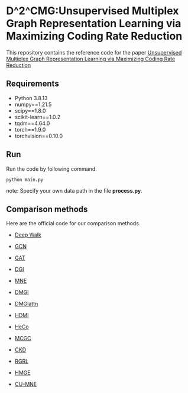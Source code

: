 # D^2^CMG:Unsupervised Multiplex  Graph Representation Learning via Maximizing Coding Rate Reduction

This repository contains the reference code for the paper [Unsupervised Multiplex  Graph Representation Learning via Maximizing Coding Rate Reduction]()

## Requirements

- Python 3.8.13
- numpy==1.21.5
- scipy==1.8.0
- scikit-learn==1.0.2
- tqdm==4.64.0
- torch==1.9.0 
- torchvision==0.10.0
## Run

Run the code by  following command.

```shell
python main.py
```

note: Specify your own data path in the file **process.py**.

## Comparison methods

Here are the official code for our comparison methods.

+ [Deep Walk](https://github.com/phanein/deepwalk)
+ [GCN](https://github.com/tkipf/gcn)

+ [GAT](https://github.com/PetarV-/GAT)

+ [DGI](https://github.com/PetarV-/DGI)

+ [MNE](https://github.com/HKUST-KnowComp/MNE)

+ [DMGI](https://github.com/pcy1302/DMGI)
+ [DMGIattn](https://github.com/pcy1302/DMGI)

+ [HDMI](https://github.com/baoyujing/hdmi)

+ [HeCo](https://github.com/liun-online/HeCo)
+ [MCGC](https://github.com/Panern/MCGC)
+ [CKD](https://github.com/zhoushengisnoob/CKD)
+ [RGRL](https://github.com/Namkyeong/RGRL)
+ [HMGE](https://github.com/abdouskamel/HMGE)
+ [CU-MNE](https://github.com/ShangCS/CU-MNE)
